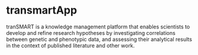 # transmartApp
tranSMART is a knowledge management platform that enables scientists to develop and refine research hypotheses by investigating correlations between genetic and phenotypic data, and assessing their analytical results in the context of published literature and other work.

